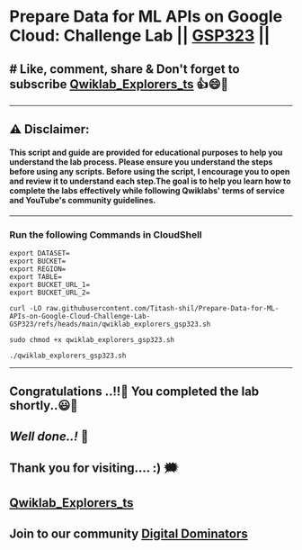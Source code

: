 # Prepare Data for ML APIs on Google Cloud: Challenge Lab || [GSP323](https://www.cloudskillsboost.google/focuses/11044?parent=catalog) || 

## # Like, comment, share & Don't forget to subscribe [Qwiklab_Explorers_ts](https://youtube.com/@titashshil?si=RgamNu1dc9jVIbJN) 👍😄🤝

---
## ⚠️ **Disclaimer:**
#### This script and guide are provided for educational purposes to help you understand the lab process. Please ensure you understand the steps before using any scripts. Before using the script, I encourage you to open and review it to understand each step.The goal is to help you learn how to complete the labs effectively while following Qwiklabs' terms of service and YouTube's community guidelines.
---

### Run the following Commands in CloudShell

```
export DATASET=
export BUCKET=
export REGION=
export TABLE=
export BUCKET_URL_1=
export BUCKET_URL_2=
```
```
curl -LO raw.githubusercontent.com/Titash-shil/Prepare-Data-for-ML-APIs-on-Google-Cloud-Challenge-Lab-GSP323/refs/heads/main/qwiklab_explorers_gsp323.sh

sudo chmod +x qwiklab_explorers_gsp323.sh

./qwiklab_explorers_gsp323.sh
```

---

## Congratulations ..!!🎉  You completed the lab shortly..😃💯

## *Well done..!* 👏

## Thank you for visiting.... :) 🗯️

## [Qwiklab_Explorers_ts](https://youtube.com/@titashshil?si=RgamNu1dc9jVIbJN)

## Join to our community [Digital Dominators](https://chat.whatsapp.com/J0o1beFGCHfJ8ZHGKjcqkd)
